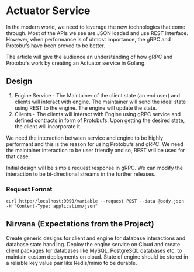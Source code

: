 # Actuator Service

In the modern world, we need to leverage the new technologies that come through. Most of the APIs we see are JSON loaded and use REST interface. However, when performance is of utmost importance, the gRPC and Protobufs have been proved to be better.

The article will give the audience an understanding of how gRPC and Protobufs work by creating an Actuator service in Golang. 

## Design

1. Engine Service - The Maintainer of the client state (an end user) and clients will interact with engine. The maintainer will send the ideal state using REST to the engine. The engine will update the state.
2. Clients - The clients will interact with Engine using gRPC service and defined contracts in form of Protobufs. Upon getting the desired state, the client will incorporate it.

We need the interaction between service and engine to be highly performant and this is the reason for using Protobufs and gRPC. We need the maintainer interaction to be user friendly and so, REST will be used for that case.

Initial design will be simple request response in gRPC. We can modify the interaction to be bi-directional streams in the further releases.

### Request Format
``` curl http://localhost:9090/variable --request POST --data @body.json  -H "Content-Type: application/json" ```

## Nirvana (Expectations from the Project)
Create generic designs for client and engine for database interactions and database state handling. Deploy the engine service on Cloud and create client packages for databases like MySQL, PostgreSQL databases etc. to maintain custom deployments on cloud. State of engine should be stored in a reliable key value pair like Redis/minio to be durable.